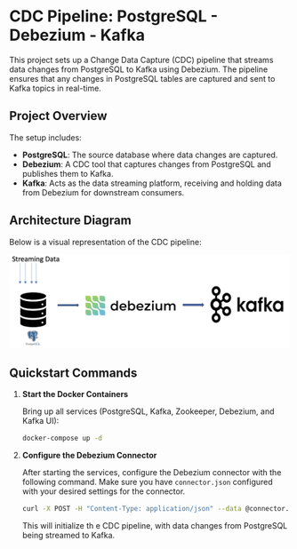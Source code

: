 # CDC Pipeline: PostgreSQL - Debezium - Kafka

This project sets up a Change Data Capture (CDC) pipeline that streams data changes from PostgreSQL to Kafka using Debezium. The pipeline ensures that any changes in PostgreSQL tables are captured and sent to Kafka topics in real-time.

## Project Overview

The setup includes:
- **PostgreSQL**: The source database where data changes are captured.
- **Debezium**: A CDC tool that captures changes from PostgreSQL and publishes them to Kafka.
- **Kafka**: Acts as the data streaming platform, receiving and holding data from Debezium for downstream consumers.

## Architecture Diagram

Below is a visual representation of the CDC pipeline:

![CDC Pipeline Diagram](image/diagram.png)

## Quickstart Commands

1. **Start the Docker Containers**

   Bring up all services (PostgreSQL, Kafka, Zookeeper, Debezium, and Kafka UI):

   ```bash
   docker-compose up -d
   ```

2. **Configure the Debezium Connector**

    After starting the services, configure the Debezium connector with the following command. Make sure you have `connector.json` configured with your desired settings for the connector.

    ```bash
    curl -X POST -H "Content-Type: application/json" --data @connector.json http://localhost:8083/connectors
    ```

    This will initialize th
    e CDC pipeline, with data changes from PostgreSQL being streamed to Kafka.

